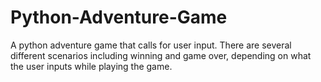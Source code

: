 # Python-Adventure-Game
A python adventure game that calls for user input. There are several different scenarios including winning and game over, depending on what the user inputs while playing the game.  
